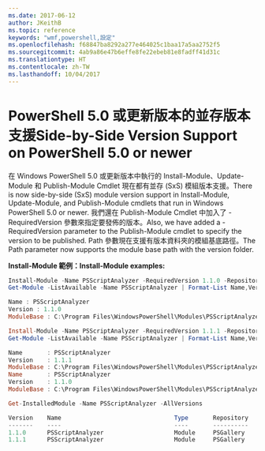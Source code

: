 ```yaml
---
ms.date: 2017-06-12
author: JKeithB
ms.topic: reference
keywords: "wmf,powershell,設定"
ms.openlocfilehash: f68847ba8292a277e464025c1baa17a5aa2752f5
ms.sourcegitcommit: 4ab9a86e47b6effe8fe22ebeb81e8fadff41d31c
ms.translationtype: HT
ms.contentlocale: zh-TW
ms.lasthandoff: 10/04/2017
---
```

# <a name="side-by-side-version-support-on-powershell-50-or-newer"></a><span data-ttu-id="ec283-102">PowerShell 5.0 或更新版本的並存版本支援</span><span class="sxs-lookup"><span data-stu-id="ec283-102">Side-by-Side Version Support on PowerShell 5.0 or newer</span></span>

<span data-ttu-id="ec283-103">在 Windows PowerShell 5.0 或更新版本中執行的 Install-Module、Update-Module 和 Publish-Module Cmdlet 現在都有並存 (SxS) 模組版本支援。</span><span class="sxs-lookup"><span data-stu-id="ec283-103">There is now side-by-side (SxS) module version support in Install-Module, Update-Module, and Publish-Module cmdlets that run in Windows PowerShell 5.0 or newer.</span></span>
<span data-ttu-id="ec283-104">我們還在 Publish-Module Cmdlet 中加入了 -RequiredVersion 參數來指定要發佈的版本。</span><span class="sxs-lookup"><span data-stu-id="ec283-104">Also, we have added a -RequiredVersion parameter to the Publish-Module cmdlet to specify the version to be published.</span></span> <span data-ttu-id="ec283-105">Path 參數現在支援有版本資料夾的模組基底路徑。</span><span class="sxs-lookup"><span data-stu-id="ec283-105">The Path parameter now supports the module base path with the version folder.</span></span>

<span data-ttu-id="ec283-106">**Install-Module 範例：**</span><span class="sxs-lookup"><span data-stu-id="ec283-106">**Install-Module examples:**</span></span>
```powershell
Install-Module -Name PSScriptAnalyzer -RequiredVersion 1.1.0 -Repository PSGallery
Get-Module -ListAvailable -Name PSScriptAnalyzer | Format-List Name,Version,ModuleBase

Name : PSScriptAnalyzer
Version : 1.1.0
ModuleBase : C:\Program Files\WindowsPowerShell\Modules\PSScriptAnalyzer\1.1.0

Install-Module -Name PSScriptAnalyzer -RequiredVersion 1.1.1 -Repository PSGallery
Get-Module -ListAvailable -Name PSScriptAnalyzer | Format-List Name,Version,ModuleBase

Name       : PSScriptAnalyzer 
Version    : 1.1.1
ModuleBase : C:\Program Files\WindowsPowerShell\Modules\PSScriptAnalyzer\1.1.1
Name       : PSScriptAnalyzer
Version    : 1.1.0
ModuleBase : C:\Program Files\WindowsPowerShell\Modules\PSScriptAnalyzer\1.1.0

Get-InstalledModule -Name PSScriptAnalyzer -AllVersions

Version    Name                                Type       Repository           Description            
-------    ----                                ----       ----------           -----------            
1.1.0      PSScriptAnalyzer                    Module     PSGallery            PSScriptAnalyzer provides script analysis... 
1.1.1      PSScriptAnalyzer                    Module     PSGallery            PSScriptAnalyzer provides script analysis...
```

